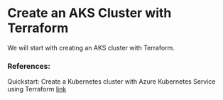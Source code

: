 # Create an AKS Cluster with Terraform

We will start with creating an AKS cluster with Terraform.


### References:
Quickstart: Create a Kubernetes cluster with Azure Kubernetes Service using Terraform [link](https://learn.microsoft.com/en-us/azure/developer/terraform/create-k8s-cluster-with-tf-and-aks)
